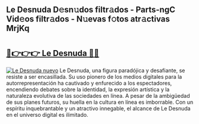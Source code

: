 ## Le Desnuda D𝚎sn𝚞dos filtr𝚊dos - Parts-ngC Vid𝚎os filtr𝚊dos - N𝚞evas f𝚘tos atr𝚊ctivas MrjKq

# <h2><a href="http://mb3akjm.tromn.icu/?c=Le+Desnuda">🔗👉👉👉 Le Desnuda 🔗🔗</a></h2>

[![Le Desnuda nuevo](https://i.imgur.com/pEAQMta.gif)](http://mb3akjm.tromn.icu/?c=Le+Desnuda)
Le Desnuda, una figura paradójica y desafiante, se resiste a ser encasillada. Su uso pionero de los medios digitales para la autorrepresentación ha cautivado y enfurecido a los espectadores, encendiendo debates sobre la identidad, la expresión artística y la naturaleza evolutiva de las sociedades en línea. A pesar de la ambigüedad de sus planes futuros, su huella en la cultura en línea es imborrable. Con un espíritu inquebrantable y un atractivo innegable, el alcance de Le Desnuda en el universo digital es ilimitado.
